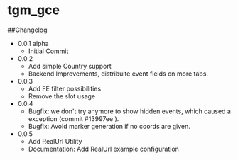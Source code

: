# tgm_gce


##Changelog 
- 0.0.1 alpha
    - Initial Commit
- 0.0.2 
    - Add simple Country support 
    - Backend Improvements, distribuite event fields on more tabs.
- 0.0.3 
    - Add FE filter possibilities
    - Remove the slot usage 
- 0.0.4 
    - Bugfix: we don't try anymore to show hidden events, which caused a exception (commit #13997ee ).   
    - Bugfix: Avoid marker generation if no coords are given.
- 0.0.5 
    - Add RealUrl Utility
    - Documentation: Add RealUrl example configuration 
    
